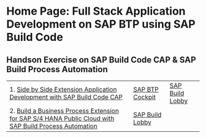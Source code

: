# Home Page: Full Stack Application Development on SAP BTP using SAP Build Code

## Handson Exercise on SAP Build Code CAP & SAP Build Process Automation
 
|  | | | 
| ----------- | ----------- | ----------- |
|1. [Side by Side Extension Application Development with SAP Build Code CAP](../../build-code/README.md) | [SAP BTP Cockpit](https://emea.cockpit.btp.cloud.sap/cockpit/?idp=aviss4yru.accounts.ondemand.com#/globalaccount/6378f0c6-1b1e-4b10-8517-171cbec05c3e/subaccount/94e87096-30ad-4a02-9b0b-be4c702bdd75/subaccountoverview) | [SAP Build Lobby](https://build-code-i7r3gm08.eu10.build.cloud.sap/lobby)| [SAP Build Work Zone](https://build-code-i7r3gm08.dt.launchpad.cfapps.eu10.hana.ondemand.com/sites#Site-Directory) |
|2. [Build a Business Process Extension for SAP S/4 HANA  Public Cloud with SAP Build Process Automation](../../build-process-automation/README.md)| [SAP Build Lobby](https://hands-on-btp-innovation-day-bg6hmvjc.ap10.build.cloud.sap/lobby) |